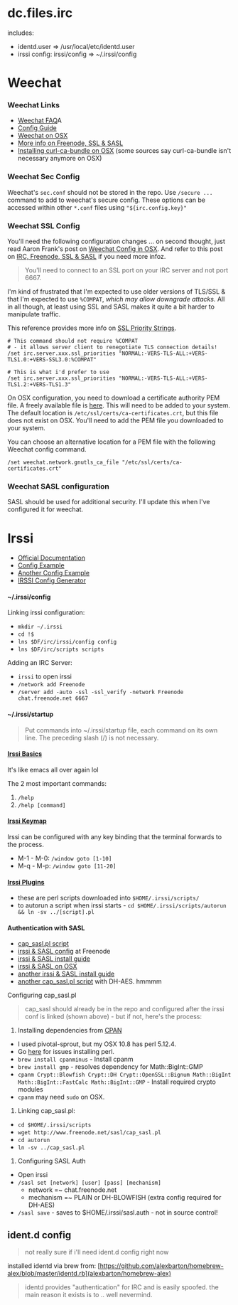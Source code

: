 dc.files.irc
============

includes:
* identd.user => /usr/local/etc/identd.user
* irssi config: irssi/config => ~/.irssi/config

# Weechat

### Weechat Links

- [Weechat FAQ](https://weechat.org/files/doc/weechat_faq.en.html)A
- [Config Guide](/etc/ssl/certs/ca-certificates.crt)
- [Weechat on OSX](http://aaronfranks.com/posts/weechat-on-osx/)
- [More info on Freenode, SSL & SASL](https://pthree.org/2010/01/31/freenode-ssl-and-sasl-authentication-with-irssi/)
- [Installing curl-ca-bundle on OSX](https://gist.github.com/1stvamp/2158128) (some sources say curl-ca-bundle isn't necessary anymore on OSX)

### Weechat Sec Config

Weechat's `sec.conf` should not be stored in the repo.  Use `/secure ...` command to add to weechat's secure config.  These options can be accessed within other `*.conf` files using `"${irc.config.key}"`

### Weechat SSL Config

You'll need the following configuration changes ... on second thought, just read Aaron Frank's post on [Weechat Config in OSX](http://aaronfranks.com/posts/weechat-on-osx/).  And refer to this post on [IRC, Freenode, SSL & SASL](https://pthree.org/2010/01/31/freenode-ssl-and-sasl-authentication-with-irssi/) if you need more infoz.  

> You'll need to connect to an SSL port on your IRC server and not port 6667. 

I'm kind of frustrated that I'm expected to use older versions of TLS/SSL & that I'm expected to use `%COMPAT`, *which may allow downgrade attacks.*  All in all though, at least using SSL and SASL makes it quite a bit harder to manipulate traffic.

This reference provides more info on [SSL Priority Strings](http://gnutls.org/manual/html_node/Priority-Strings.html).

```
# This command should not require %COMPAT
# - it allows server client to renegotiate TLS connection details!
/set irc.server.xxx.ssl_priorities "NORMAL:-VERS-TLS-ALL:+VERS-TLS1.0:+VERS-SSL3.0:%COMPAT"

# This is what i'd prefer to use
/set irc.server.xxx.ssl_priorities "NORMAL:-VERS-TLS-ALL:+VERS-TLS1.2:+VERS-TLS1.3"
```

On OSX configuration, you need to download a certificate authority PEM file.  A freely available file is [here](http://curl.haxx.se/docs/caextract.html).  This will need to be added to your system.  The default location is `/etc/ssl/certs/ca-certificates.crt`, but this file does not exist on OSX.  You'll need to add the PEM file you downloaded to your system.

You can choose an alternative location for a PEM file with the following Weechat config command.

```
/set weechat.network.gnutls_ca_file "/etc/ssl/certs/ca-certificates.crt"
```

### Weechat SASL configuration

SASL should be used for additional security.  I'll update this when I've configured it for weechat.

# Irssi


- [Official Documentation](http://www.irssi.org/documentation/manual)
- [Config Example](http://misc.nybergh.net/pub/irssi/config.example)
- [Another Config Example](http://carina.org.uk/irssiconfig)
- [IRSSI Config Generator](http://www.matthew.ath.cx/programs/irssiconfig)

#### ~/.irssi/config

Linking irssi configuration:

- `mkdir ~/.irssi`
- `cd !$`
- `lns $DF/irc/irssi/config config`
- `lns $DF/irc/scripts scripts`

Adding an IRC Server:

- `irssi` to open irssi
- `/network add Freenode`
- `/server add -auto -ssl -ssl_verify -network Freenode chat.freenode.net 6667`

#### ~/.irssi/startup

> Put commands into ~/.irssi/startup file, each command on its own line.
> The preceding slash (/) is not necessary.

#### [Irssi Basics](http://irssi.org/beginner/)

It's like emacs all over again lol

The 2 most important commands:

1. `/help`
1. `/help [command]`

#### [Irssi Keymap](http://irssi.org/beginner/#c9)

Irssi can be configured with any key binding that the terminal forwards to the process.

- M-1 - M-0: `/window goto [1-10]`
- M-q - M-p: `/window goto [11-20]`

#### [Irssi Plugins](http://scripts.irssi.org/)

- these are perl scripts downloaded into `$HOME/.irssi/scripts/`
- to autorun a script when irssi starts - `cd $HOME/.irssi/scripts/autorun && ln -sv ../[script].pl`

#### Authentication with SASL

- [cap_sasl.pl script](http://www.freenode.net/sasl/cap_sasl.pl)
- [irssi & SASL config](http://freenode.net/sasl/sasl-irssi.shtml) at Freenode
- [irssi & SASL install guide](http://www.andrews-corner.org/irssi.html)
- [irssi & SASL on OSX](http://buffered.io/posts/irssi-and-sasl-on-osx)
- [another irssi & SASL install guide](http://blog.freenode.net/2010/01/connecting-to-freenode-using-tor-sasl/)
- [another cap_sasl.pl script](https://github.com/atheme/atheme/blob/master/contrib/cap_sasl.pl) with DH-AES.  hmmmm

Configuring cap_sasl.pl

> cap_sasl should already be in the repo and configured
> after the irssi conf is linked (shown above) -
> but if not, here's the process:

1. Installing dependencies from [CPAN](http://www.cpan.org/modules/INSTALL.html)
  - I used pivotal-sprout, but my OSX 10.8 has perl 5.12.4.
  - Go [here](http://blog.jambura.com/2013/02/19/setup-homebrew-perlbrew-ruby-rvm-perl-cpanm-nginx-in-mountain-lion/) for issues installing perl.
  - `brew install cpanminus` - Install cpanm
  - `brew install gmp` - resolves dependency for Math::BigInt::GMP
  - `cpanm Crypt::Blowfish Crypt::DH Crypt::OpenSSL::Bignum Math::BigInt Math::BigInt::FastCalc Math::BigInt::GMP` - Install required crypto modules
  - `cpanm` may need `sudo` on OSX.
1. Linking cap_sasl.pl:
  - `cd $HOME/.irssi/scripts`
  - `wget http://www.freenode.net/sasl/cap_sasl.pl`
  - `cd autorun`
  - `ln -sv ../cap_sasl.pl`
1. Configuring SASL Auth
  - Open irssi
  - `/sasl set [network] [user] [pass] [mechanism]`
    - network =~ chat.freenode.net
    - mechanism =~ PLAIN or DH-BLOWFISH (extra config required for DH-AES)
  - `/sasl save` - saves to $HOME/.irssi/sasl.auth - not in source control!

## ident.d config

> not really sure if i'll need ident.d config right now

installed identd via brew from: [https://github.com/alexbarton/homebrew-alex/blob/master/identd.rb](alexbarton/homebrew-alex)

> identd provides "authentication" for IRC and is easily spoofed.  the main reason it exists is to .. well nevermind.
